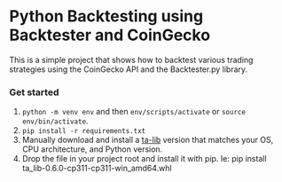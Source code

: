 # Python Backtesting using Backtester and CoinGecko

This is a simple project that shows how to backtest various trading strategies using the CoinGecko API and the Backtester.py library.

### Get started
1. `python -m venv env` and then `env/scripts/activate` or `source env/bin/activate`.
2. `pip install -r requirements.txt`
3. Manually download and install a [ta-lib](https://github.com/cgohlke/talib-build/releases) version that matches your OS, CPU architecture, and Python version. 
4. Drop the file in your project root and install it with pip. Ie: pip install ta_lib-0.6.0-cp311-cp311-win_amd64.whl
